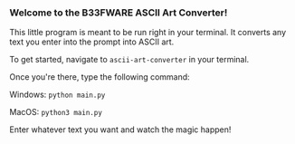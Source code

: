 ### Welcome to the B33FWARE ASCII Art Converter!

This little program is meant to be run right in your terminal. It converts any text you enter into the prompt into ASCII art.

To get started, navigate to ```ascii-art-converter``` in your terminal.

Once you're there, type the following command:
  
  Windows: ```python main.py```
  
  MacOS: ```python3 main.py```

Enter whatever text you want and watch the magic happen!
